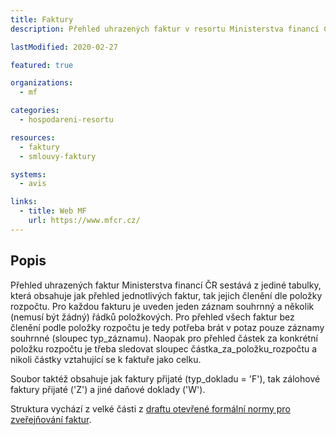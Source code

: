 ```yaml
---
title: Faktury
description: Přehled uhrazených faktur v resortu Ministerstva financí ČR

lastModified: 2020-02-27

featured: true

organizations:
  - mf

categories:
  - hospodareni-resortu

resources:
  - faktury
  - smlouvy-faktury

systems:
  - avis

links:
  - title: Web MF
    url: https://www.mfcr.cz/
---
```


## Popis

Přehled uhrazených faktur Ministerstva financí ČR sestává z jediné tabulky, která obsahuje jak přehled jednotlivých faktur, tak jejich členění dle položky rozpočtu. Pro každou fakturu je uveden jeden záznam souhrnný a několik (nemusí být žádný) řádků položkových. Pro přehled všech faktur bez členění podle položky rozpočtu je tedy potřeba brát v potaz pouze záznamy souhrnné (sloupec typ_záznamu). Naopak pro přehled částek za konkrétní položku rozpočtu je třeba sledovat sloupec částka_za_položku_rozpočtu a nikoli částky vztahující se k faktuře jako celku.

Soubor taktéž obsahuje jak faktury přijaté (typ_dokladu = 'F'), tak zálohové faktury přijaté ('Z') a jiné daňové doklady ('W').

Struktura vychází z velké části z [draftu otevřené formální normy pro zveřejňování faktur](https://ofn.gov.cz/faktury/draft "Otevřené formální normy - faktury").
